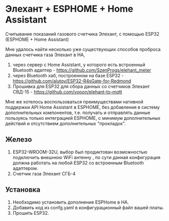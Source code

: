# Элехант + ESPHOME + Home Assistant
Считывание показаний газового счетчика Элехант, с помощью ESP32 (ESPHOME + Home Assistant)

Мне удалось найти несколько уже существующих способов проброса данных счетчика газа Элехант в НА,
1. через сервер с Home Assistant, у которого есть встроенный Bluetooth адаптер - https://github.com/SzenProgs/elehant_meter
2. через Bluetooth хаб, построенном на базе ESP32 - https://github.com/alutov/ESP32-R4sGate-for-Redmond
3. Прошивка для ESP32 для сбора данных со счетчиков Элехант СВД-15 - https://github.com/vooon/elehant-to-mqtt 

Мне же хотелось воспользоваться преимуществами нативной поддержки API Home Assistant в ESPHOME, без добавления в систему дополнительных компонентов, т.е. получать и отправлять данные пользуясь только интеграцией ESPHOME, с минимум дополнительных действий и отсутствием дополнительных "прокладок".

## Железо

1. ESP32-WROOM-32U, выбор был продиктован возможностью подключить внешнюю WiFi антенну , по сути данная конфигурация должна работать на любой ESP32 со встроенным Bluetooth адаптером.
2. Счетчик газа Элехант СГБ-4

## Установка
1. Необходимо установить дополнение ESPHome в HA.
2. Добавить код из confg.yaml в конфигурационный файл вашей платы.
3. Прошить ESP32.
